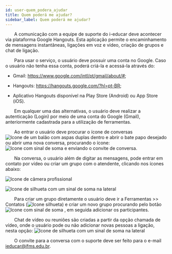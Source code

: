 ```yaml
---
id: user-quem_podera_ajudar
title: Quem poderá me ajudar?
sidebar_label: Quem poderá me ajudar?
---
```


<div id="main-content-access">

&nbsp;&nbsp;&nbsp;&nbsp;&nbsp;&nbsp;&nbsp;A comunicação com a equipe de suporte do i-educar deve acontecer via plataforma Google Hangouts. Esta aplicação permite o encaminhamento de mensagens instantâneas, ligações em voz e vídeo, criação de grupos e chat de ligação. 

</div>

&nbsp;&nbsp;&nbsp;&nbsp;&nbsp;&nbsp;&nbsp;Para usar o serviço, o usuário deve possuir uma conta no Google. Caso o usuário não tenha essa conta, poderá criá-la e acessá-la através do: 

<div class="blockContent"> 

+ Gmail: https://www.google.com/intl/pt/gmail/about/#;

+ Hangouts:  https://hangouts.google.com/?hl=pt-BR;

+ Aplicativo Hangouts disponível na Play Store (Android) ou App Store (iOS). 

</div>

&nbsp;&nbsp;&nbsp;&nbsp;&nbsp;&nbsp;&nbsp;Em qualquer uma das alternativas, o usuário deve realizar a autenticação (Login) por meio de uma conta do Google (Gmail), anteriormente cadastrada para a utilização de ferramentas.

&nbsp;&nbsp;&nbsp;&nbsp;&nbsp;&nbsp;&nbsp;Ao entrar o usuário deve procurar o ícone de conversas <img alt="Icone de um balão com aspas duplas dentro" src="/img/icone_de_conversa.png" class="img"/>   e abrir o bate papo desejado ou abrir uma nova conversa, procurando o ícone: <img alt="Icone com sinal de soma" src="/img/icone_nova_conversa.png" class="img mais"/> e enviando o convite de conversa. 

&nbsp;&nbsp;&nbsp;&nbsp;&nbsp;&nbsp;&nbsp;Na conversa, o usuário  além de digitar as mensagens, pode entrar em contato por vídeo ou criar um grupo com o atendente, clicando nos ícones abaixo: 
 

<div class="containerImg">

![Icone de câmera profissional](/img/cameraProfessional.png)

![Icone de silhueta com um sinal de soma na lateral](/img/silhuetaMais.png)
</div>

&nbsp;&nbsp;&nbsp;&nbsp;&nbsp;&nbsp;&nbsp;Para criar um grupo diretamente o usuário deve ir a Ferramentas >> Contatos (<img src="/img/silhueta.png" alt="Icone silhueta" class="img"/>) e criar um novo grupo procurando pelo botão <img src="/img/icone_nova_conversa.png" alt="Icone com sinal de soma" class="img mais" /> , em seguida adicionar os participantes. 

&nbsp;&nbsp;&nbsp;&nbsp;&nbsp;&nbsp;&nbsp;Chat de vídeo ou reuniões são criadas a partir da opção chamada de vídeo, onde o usuário pode ou não adicionar novas pessoas a ligação, nesta opção: <img src="/img/silhuetaMais.png" alt="Icone de silhueta com um sinal de soma na lateral" class="img_final" />


&nbsp;&nbsp;&nbsp;&nbsp;&nbsp;&nbsp;&nbsp;O convite para a conversa com o suporte deve ser feito para o e-mail ieducar@ifms.edu.br.  
  
